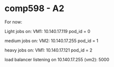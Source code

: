 # comp598 - A2

For now:

Light jobs on: 
VM1: 10.140.17.119 
pod_id = 0

medium jobs on: 
VM2: 10.140.17.255
pod_id = 1

heavy jobs on: 
VM1: 10.140.17.121
pod_id = 2

load balancer listening on 10.140.17.255 (vm2): 5000
